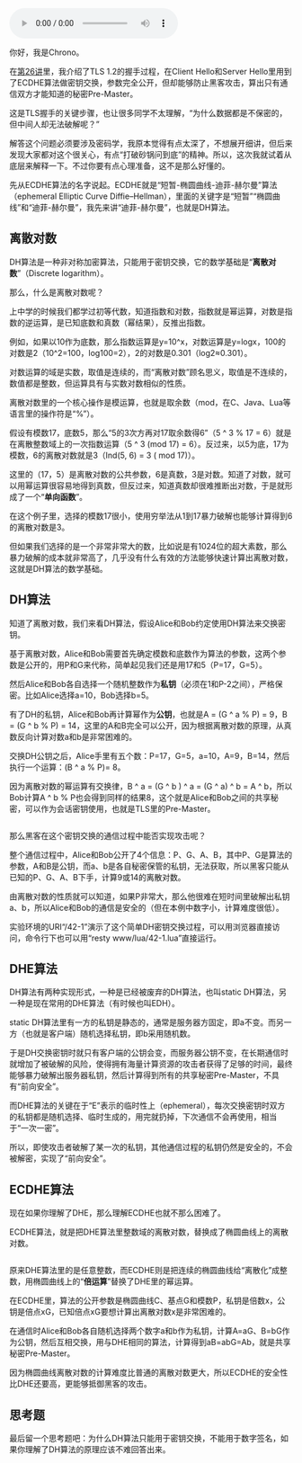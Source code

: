 <audio title="42 _ DHEECDHE算法的原理" src="https://static001.geekbang.org/resource/audio/66/7b/669bffe5b009bca02f827d434fec157b.mp3" controls="controls"></audio> 
<p>你好，我是Chrono。</p><p>在<a href="https://time.geekbang.org/column/article/110354">第26讲</a>里，我介绍了TLS 1.2的握手过程，在Client Hello和Server Hello里用到了ECDHE算法做密钥交换，参数完全公开，但却能够防止黑客攻击，算出只有通信双方才能知道的秘密Pre-Master。</p><p>这是TLS握手的关键步骤，也让很多同学不太理解，“为什么数据都是不保密的，但中间人却无法破解呢？”</p><p>解答这个问题必须要涉及密码学，我原本觉得有点太深了，不想展开细讲，但后来发现大家都对这个很关心，有点“打破砂锅问到底”的精神。所以，这次我就试着从底层来解释一下。不过你要有点心理准备，这不是那么好懂的。</p><p>先从ECDHE算法的名字说起。ECDHE就是“短暂-椭圆曲线-迪菲-赫尔曼”算法（ephemeral Elliptic Curve Diffie–Hellman），里面的关键字是“短暂”“椭圆曲线”和“迪菲-赫尔曼”，我先来讲“迪菲-赫尔曼”，也就是DH算法。</p><h2>离散对数</h2><p>DH算法是一种非对称加密算法，只能用于密钥交换，它的数学基础是“<strong>离散对数</strong>”（Discrete logarithm）。</p><p>那么，什么是离散对数呢？</p><p>上中学的时候我们都学过初等代数，知道指数和对数，指数就是幂运算，对数是指数的逆运算，是已知底数和真数（幂结果），反推出指数。</p><!-- [[[read_end]]] --><p>例如，如果以10作为底数，那么指数运算是y=10^x，对数运算是y=logx，100的对数是2（10^2=100，log100=2），2的对数是0.301（log2≈0.301）。</p><p>对数运算的域是实数，取值是连续的，而“离散对数”顾名思义，取值是不连续的，数值都是整数，但运算具有与实数对数相似的性质。</p><p>离散对数里的一个核心操作是模运算，也就是取余数（mod，在C、Java、Lua等语言里的操作符是“%”）。</p><p>假设有模数17，底数5，那么“5的3次方再对17取余数得6”（5 ^ 3 % 17 = 6）就是在离散整数域上的一次指数运算（5 ^ 3 (mod 17) = 6）。反过来，以5为底，17为模数，6的离散对数就是3（Ind(5, 6) = 3 ( mod 17)）。</p><p>这里的（17，5）是离散对数的公共参数，6是真数，3是对数。知道了对数，就可以用幂运算很容易地得到真数，但反过来，知道真数却很难推断出对数，于是就形成了一个“<strong>单向函数</strong>”。</p><p>在这个例子里，选择的模数17很小，使用穷举法从1到17暴力破解也能够计算得到6的离散对数是3。</p><p>但如果我们选择的是一个非常非常大的数，比如说是有1024位的超大素数，那么暴力破解的成本就非常高了，几乎没有什么有效的方法能够快速计算出离散对数，这就是DH算法的数学基础。</p><h2>DH算法</h2><p>知道了离散对数，我们来看DH算法，假设Alice和Bob约定使用DH算法来交换密钥。</p><p>基于离散对数，Alice和Bob需要首先确定模数和底数作为算法的参数，这两个参数是公开的，用P和G来代称，简单起见我们还是用17和5（P=17，G=5）。</p><p>然后Alice和Bob各自选择一个随机整数作为<strong>私钥</strong>（必须在1和P-2之间），严格保密。比如Alice选择a=10，Bob选择b=5。</p><p>有了DH的私钥，Alice和Bob再计算幂作为<strong>公钥</strong>，也就是A = (G ^ a % P) = 9，B = (G ^ b % P) = 14，这里的A和B完全可以公开，因为根据离散对数的原理，从真数反向计算对数a和b是非常困难的。</p><p>交换DH公钥之后，Alice手里有五个数：P=17，G=5，a=10，A=9，B=14，然后执行一个运算：(B ^ a % P)= 8。</p><p>因为离散对数的幂运算有交换律，B ^ a = (G ^ b ) ^ a = (G ^ a) ^ b = A ^ b，所以Bob计算A ^ b % P也会得到同样的结果8，这个就是Alice和Bob之间的共享秘密，可以作为会话密钥使用，也就是TLS里的Pre-Master。</p><p><img src="https://static001.geekbang.org/resource/image/4f/ef/4fd1b613d46334827b53a1f31fa4b3ef.png" alt=""></p><p>那么黑客在这个密钥交换的通信过程中能否实现攻击呢？</p><p>整个通信过程中，Alice和Bob公开了4个信息：P、G、A、B，其中P、G是算法的参数，A和B是公钥，而a、b是各自秘密保管的私钥，无法获取，所以黑客只能从已知的P、G、A、B下手，计算9或14的离散对数。</p><p>由离散对数的性质就可以知道，如果P非常大，那么他很难在短时间里破解出私钥a、b，所以Alice和Bob的通信是安全的（但在本例中数字小，计算难度很低）。</p><p>实验环境的URI“/42-1”演示了这个简单DH密钥交换过程，可以用浏览器直接访问，命令行下也可以用“resty www/lua/42-1.lua”直接运行。</p><h2>DHE算法</h2><p>DH算法有两种实现形式，一种是已经被废弃的DH算法，也叫static DH算法，另一种是现在常用的DHE算法（有时候也叫EDH）。</p><p>static DH算法里有一方的私钥是静态的，通常是服务器方固定，即a不变。而另一方（也就是客户端）随机选择私钥，即b采用随机数。</p><p>于是DH交换密钥时就只有客户端的公钥会变，而服务器公钥不变，在长期通信时就增加了被破解的风险，使得拥有海量计算资源的攻击者获得了足够的时间，最终能够暴力破解出服务器私钥，然后计算得到所有的共享秘密Pre-Master，不具有“前向安全”。</p><p>而DHE算法的关键在于“E”表示的临时性上（ephemeral），每次交换密钥时双方的私钥都是随机选择、临时生成的，用完就扔掉，下次通信不会再使用，相当于“一次一密”。</p><p>所以，即使攻击者破解了某一次的私钥，其他通信过程的私钥仍然是安全的，不会被解密，实现了“前向安全”。</p><h2>ECDHE算法</h2><p>现在如果你理解了DHE，那么理解ECDHE也就不那么困难了。</p><p>ECDHE算法，就是把DHE算法里整数域的离散对数，替换成了椭圆曲线上的离散对数。</p><p><img src="https://static001.geekbang.org/resource/image/b4/ba/b452ceb3cbfc5c644a3053f2054b1aba.jpg" alt=""></p><p>原来DHE算法里的是任意整数，而ECDHE则是把连续的椭圆曲线给“离散化”成整数，用椭圆曲线上的“<strong>倍运算</strong>”替换了DHE里的幂运算。</p><p>在ECDHE里，算法的公开参数是椭圆曲线C、基点G和模数P，私钥是倍数x，公钥是倍点xG，已知倍点xG要想计算出离散对数x是非常困难的。</p><p>在通信时Alice和Bob各自随机选择两个数字a和b作为私钥，计算A=aG、B=bG作为公钥，然后互相交换，用与DHE相同的算法，计算得到aB=abG=Ab，就是共享秘密Pre-Master。</p><p>因为椭圆曲线离散对数的计算难度比普通的离散对数更大，所以ECDHE的安全性比DHE还要高，更能够抵御黑客的攻击。</p><h2>思考题</h2><p>最后留一个思考题吧：为什么DH算法只能用于密钥交换，不能用于数字签名，如果你理解了DH算法的原理应该不难回答出来。</p><p><img src="https://static001.geekbang.org/resource/image/07/af/0773f7b9a098a64cdbe1bf2a666f87af.png" alt=""></p><p></p>